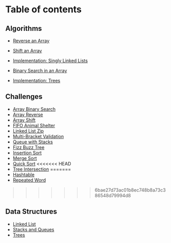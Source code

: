# Table of contents

## Algorithms

- [Reverse an Array](dsa/challenges/array_reverse/README.md)

- [Shift an Array](dsa/challenges/array_reverse/README.md)

- [Implementation: Singly Linked Lists](dsa/challenges/linked-list/linked_list/README.md)

- [Binary Search in an Array](dsa/challenges/array_binary_search/README.md)

- [Implementation: Trees](dsa/challenges/tree/README.md)

## Challenges

- [Array Binary Search](./challenges/array_binary_search/README.md)
- [Array Reverse](./challenges/array_reverse/README.md)
- [Array Shift](./challenges/array_shift/README.md)
- [FIFO Animal Shelter](./challenges/fifo_animal_shelter/README.md)
- [Linked List Zip](./challenges/ll_zip/README.md)
- [Multi-Bracket Validation](./challenges/multi_bracket_validation/README.md)
- [Queue with Stacks](./challenges/queue_with_stacks/README.md)
- [Fizz Buzz Tree](..challenges/fizz_buzz_tree/README.md)
- [Insertion Sort](.challenges/insertion_sort/README.md)
- [Merge Sort](.challenges/merge_sort/README.md)
- [Quick Sort](.challenges/quick_sort/README.md)
<<<<<<< HEAD
- [Tree Intersection](.challenges/tree_intrsection/README.md)
=======
- [Hashtable](.challenges/hashtable/README.md)
- [Repeated Word](.challenges/repeated_word/README.md)
>>>>>>> 6bae27d73ac01b8ec748b8a73c386548d79994d8

## Data Structures

- [Linked List](./data_structures/linked_list/README.md)
- [Stacks and Queues](./data_structures/stacks_and_queues/README.md)
- [Trees](./data_structures/tree/README.md)